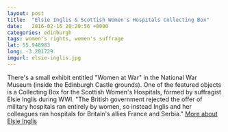```yaml
---
layout: post
title:  "Elsie Inglis & Scottish Women's Hospitals Collecting Box"
date:   2016-02-16 20:20:56 +0000
categories: edinburgh
tags: women's rights, women's suffrage
lat: 55.948983
long: -3.201729
imgurl: elsie-inglis.jpg
---
```


There's a small exhibit entitled "Women at War" in the National War Museum (inside the Edinburgh Castle grounds). One of the featured objects is a Collecting Box for the Scottish Women's Hospitals, formed by suffragist Elsie Inglis during WWI. "The British government rejected the offer of military hospitals ran entirely by women, so instead Inglis and her colleagues ran hospitals for Britain's allies France and Serbia."
[More about Elsie Inglis](https://en.wikipedia.org/wiki/Elsie_Inglis)
